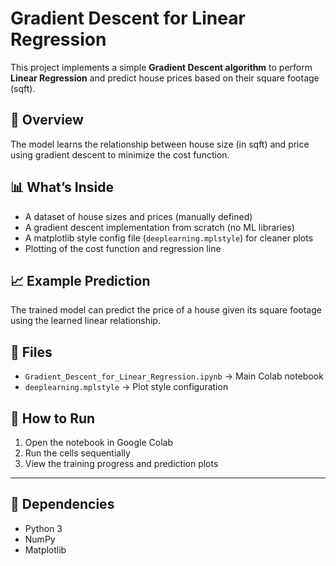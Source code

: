 # Gradient Descent for Linear Regression

This project implements a simple **Gradient Descent algorithm** to perform **Linear Regression** and predict house prices based on their square footage (sqft).

## 📌 Overview

The model learns the relationship between house size (in sqft) and price using gradient descent to minimize the cost function.

## 📊 What’s Inside
- A dataset of house sizes and prices (manually defined)
- A gradient descent implementation from scratch (no ML libraries)
- A matplotlib style config file (`deeplearning.mplstyle`) for cleaner plots
- Plotting of the cost function and regression line

## 📈 Example Prediction

The trained model can predict the price of a house given its square footage using the learned linear relationship.

## 📂 Files
- `Gradient_Descent_for_Linear_Regression.ipynb` → Main Colab notebook
- `deeplearning.mplstyle` → Plot style configuration

## 🚀 How to Run

1. Open the notebook in Google Colab
2. Run the cells sequentially
3. View the training progress and prediction plots

---

## 📖 Dependencies

- Python 3
- NumPy
- Matplotlib

